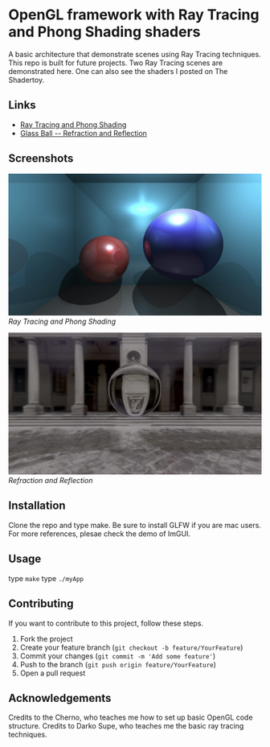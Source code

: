 # OpenGL framework with Ray Tracing and Phong Shading shaders

A basic architecture that demonstrate scenes using Ray Tracing techniques. This repo is built for future projects. Two Ray Tracing scenes are demonstrated here. One can also see the shaders I posted on The Shadertoy.

## Links

- [Ray Tracing and Phong Shading](https://www.shadertoy.com/view/l3l3Rl)
- [Glass Ball -- Refraction and Reflection](https://www.shadertoy.com/view/XXfGzl)



## Screenshots

![Screenshot 1](./res/screenshots/Two_balls.png)
*Ray Tracing and Phong Shading*

![Screenshot 2](./res/screenshots/Glass.png)
*Refraction and Reflection*

## Installation

Clone the repo and type make.
Be sure to install GLFW if you are mac users.
For more references, plesae check the demo of ImGUI.

## Usage

type `make`
type `./myApp`

## Contributing

If you want to contribute to this project, follow these steps.

1. Fork the project
2. Create your feature branch (`git checkout -b feature/YourFeature`)
3. Commit your changes (`git commit -m 'Add some feature'`)
4. Push to the branch (`git push origin feature/YourFeature`)
5. Open a pull request


## Acknowledgements

Credits to the Cherno, who teaches me how to set up basic OpenGL code structure.
Credits to Darko Supe, who teaches me the basic ray tracing techniques.

